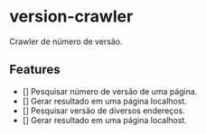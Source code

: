 # version-crawler
Crawler de número de versão.

## Features
- [] Pesquisar número de versão de uma página.
- [] Gerar resultado em uma página localhost.
- [] Pesquisar versão de diversos endereços.
- [] Gerar resultado em uma página localhost.


